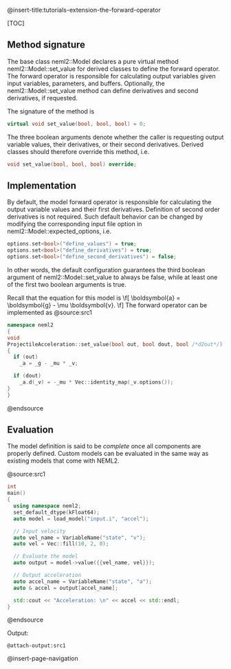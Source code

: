 @insert-title:tutorials-extension-the-forward-operator

[TOC]

## Method signature

The base class neml2::Model declares a pure virtual method neml2::Model::set_value for derived classes to define the forward operator. The forward operator is responsible for calculating output variables given input variables, parameters, and buffers. Optionally, the neml2::Model::set_value method can define derivatives and second derivatives, if requested.

The signature of the method is
```cpp
virtual void set_value(bool, bool, bool) = 0;
```
The three boolean arguments denote whether the caller is requesting output variable values, their derivatives, or their second derivatives. Derived classes should therefore override this method, i.e.
```cpp
void set_value(bool, bool, bool) override;
```

## Implementation

By default, the model forward operator is responsible for calculating the output variable values and their first derivatives. Definition of second order derivatives is not required. Such default behavior can be changed by modifying the corresponding input file option in neml2::Model::expected_options, i.e.
```cpp
options.set<bool>("define_values") = true;
options.set<bool>("define_derivatives") = true;
options.set<bool>("define_second_derivatives") = false;
```
In other words, the default configuration guarantees the third boolean argument of neml2::Model::set_value to always be false, while at least one of the first two boolean arguments is true.

Recall that the equation for this model is
\f[
  \boldsymbol{a} = \boldsymbol{g} - \mu \boldsymbol{v}.
\f]
The forward operator can be implemented as
@source:src1
```cpp
namespace neml2
{
void
ProjectileAcceleration::set_value(bool out, bool dout, bool /*d2out*/)
{
  if (out)
    _a = _g - _mu * _v;

  if (dout)
    _a.d(_v) = -_mu * Vec::identity_map(_v.options());
}
}
```
@endsource

## Evaluation

The model definition is said to be *complete* once all components are properly defined. Custom models can be evaluated in the same way as existing models that come with NEML2.

@source:src1
```cpp
int
main()
{
  using namespace neml2;
  set_default_dtype(kFloat64);
  auto model = load_model("input.i", "accel");

  // Input velocity
  auto vel_name = VariableName("state", "v");
  auto vel = Vec::fill(10, 2, 0);

  // Evaluate the model
  auto output = model->value({{vel_name, vel}});

  // Output acceleration
  auto accel_name = VariableName("state", "a");
  auto & accel = output[accel_name];

  std::cout << "Acceleration: \n" << accel << std::endl;
}
```
@endsource

Output:
```
@attach-output:src1
```

@insert-page-navigation
